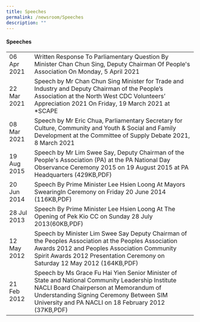 ```yaml
---
title: Speeches
permalink: /newsroom/Speeches
description: ""
---
```

#### Speeches



|  | | 
| -------- | -------- | 
| 06 Apr 2021     |  Written Response To Parliamentary Question By Minister Chan Chun Sing, Deputy Chairman Of People's Association On Monday, 5 April 2021 []()  | 
| 22 Mar 2021     | Speech by Mr Chan Chun Sing Minister for Trade and Industry and Deputy Chairman of the People’s Association at the North West CDC Volunteers’ Appreciation 2021 On Friday, 19 March 2021 at *SCAPE    | 
| 08 Mar 2021     | Speech by Mr Eric Chua, Parliamentary Secretary for Culture, Community and Youth & Social and Family Development at the Committee of Supply Debate 2021, 8 March 2021     | 
| 19 Aug 2015    | Speech by Mr Lim Swee Say, Deputy Chairman of the People's Association (PA) at the PA National Day Observance Ceremony 2015 on 19 August 2015 at PA Headquarters (429KB,PDF)| 
| 20 Jun 2014 | Speech By Prime Minister Lee Hsien Loong At Mayors SwearingIn Ceremony on Friday 20 June 2014 (116KB,PDF)     | 
| 28 Jul 2013|  Speech By Prime Minister Lee Hsien Loong At The Opening of Pek Kio CC on Sunday 28 July 2013(60KB,PDF)| 
| 12 May 2012    | Speech by Minister Lim Swee Say Deputy Chairman of the Peoples Association at the Peoples Association Awards 2012 and Peoples Association Community Spirit Awards 2012 Presentation Ceremony on Saturday 12 May 2012 (164KB,PDF)| 
| 21 Feb 2012 | Speech by Ms Grace Fu Hai Yien Senior Minister of State and National Community Leadership Institute NACLI Board Chairperson at Memorandum of Understanding Signing Ceremony Between SIM University and PA NACLI on 18 February 2012 (37KB,PDF)    |